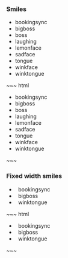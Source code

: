 <div class="example">
  <div class="sheet-header">
    <h3 id="smiles">Smiles</h3>
  </div>
  <div class="bs-example bs-sheet bs-example-icons" data-example-id="smiles">
    <ul class="list-unstyled">
      <li><i class="bs-icon-bookingsync"></i> bookingsync</li>
      <li><i class="bs-icon-bigboss"></i> bigboss</li>
      <li><i class="bs-icon-boss"></i> boss</li>
      <li><i class="bs-icon-laughing"></i> laughing</li>
      <li><i class="bs-icon-lemonface"></i> lemonface</li>
      <li><i class="bs-icon-sadface"></i> sadface</li>
      <li><i class="bs-icon-tongue"></i> tongue</li>
      <li><i class="bs-icon-winkface"></i> winkface</li>
      <li><i class="bs-icon-winktongue"></i> winktongue</li>
    </ul>
  </div>
</div>
~~~ html
<ul class="list-unstyled">
  <li><i class="bs-icon-bookingsync"></i> bookingsync</li>
  <li><i class="bs-icon-bigboss"></i> bigboss</li>
  <li><i class="bs-icon-boss"></i> boss</li>
  <li><i class="bs-icon-laughing"></i> laughing</li>
  <li><i class="bs-icon-lemonface"></i> lemonface</li>
  <li><i class="bs-icon-sadface"></i> sadface</li>
  <li><i class="bs-icon-tongue"></i> tongue</li>
  <li><i class="bs-icon-winkface"></i> winkface</li>
  <li><i class="bs-icon-winktongue"></i> winktongue</li>
</ul>
~~~

<div class="example">
  <div class="sheet-header">
    <h3 id="smiles-fixed-width-example">Fixed width smiles</h3>
  </div>
  <div class="bs-example bs-sheet" data-example-id="smiles-fixed-width-example">
    <ul class="list-unstyled">
      <li><i class="bs-icon-bookingsync bs-icon-fw"></i> &nbsp; bookingsync</li>
      <li><i class="bs-icon-bigboss bs-icon-fw"></i> &nbsp; bigboss</li>
      <li><i class="bs-icon-winktongue bs-icon-fw"></i> &nbsp; winktongue</li>
    </ul>
  </div>
</div>
~~~ html
<ul class="list-unstyled">
  <li><i class="bs-icon-bookingsync bs-icon-fw"></i> &nbsp; bookingsync</li>
  <li><i class="bs-icon-bigboss bs-icon-fw"></i> &nbsp; bigboss</li>
  <li><i class="bs-icon-winktongue bs-icon-fw"></i> &nbsp; winktongue</li>
</ul>
~~~
